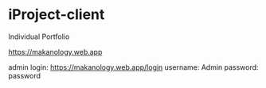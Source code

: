 # iProject-client
Individual Portfolio

https://makanology.web.app

admin login:
https://makanology.web.app/login
username: Admin
password: password
